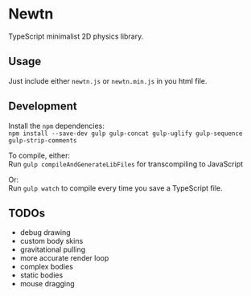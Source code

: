 # Newtn
TypeScript minimalist 2D physics library.

## Usage
Just include either `newtn.js` or `newtn.min.js` in you html file.

## Development
Install the `npm` dependencies:  
``npm install --save-dev gulp gulp-concat gulp-uglify gulp-sequence gulp-strip-comments``

To compile, either:  
Run `gulp compileAndGenerateLibFiles` for transcompiling to JavaScript

Or:  
Run `gulp watch` to compile every time you save a TypeScript file.


## TODOs
* debug drawing
* custom body skins
* gravitational pulling
* more accurate render loop
* complex bodies
* static bodies
* mouse dragging
